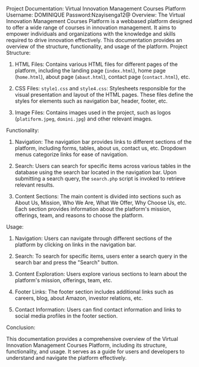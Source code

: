 
 Project Documentation: Virtual Innovation Management Courses Platform
Username: DOMINIQUE
Password:Nzayisenga12@
 Overview:
The Virtual Innovation Management Courses Platform is a webbased platform designed to offer a wide range of courses in innovation management. It aims to empower individuals and organizations with the knowledge and skills required to drive innovation effectively. This documentation provides an overview of the structure, functionality, and usage of the platform.
 Project Structure:

1. HTML Files:
    Contains various HTML files for different pages of the platform, including the landing page (`index.html`), home page (`home.html`), about page (`abaut.html`), contact page (`contact.html`), etc.

2. CSS Files:
    `style1.css` and `style4.css`: Stylesheets responsible for the visual presentation and layout of the HTML pages. These files define the styles for elements such as navigation bar, header, footer, etc.

3. Image Files:
    Contains images used in the project, such as logos (`platiform.jpeg`, `domini.jpg`) and other relevant images.

 Functionality:

1. Navigation:
    The navigation bar provides links to different sections of the platform, including forms, tables, about us, contact us, etc.
    Dropdown menus categorize links for ease of navigation.

2. Search:
    Users can search for specific items across various tables in the database using the search bar located in the navigation bar.
    Upon submitting a search query, the `search.php` script is invoked to retrieve relevant results.

3. Content Sections:
    The main content is divided into sections such as About Us, Mission, Who We Are, What We Offer, Why Choose Us, etc.
    Each section provides information about the platform's mission, offerings, team, and reasons to choose the platform.

 Usage:

1. Navigation:
    Users can navigate through different sections of the platform by clicking on links in the navigation bar.

2. Search:
    To search for specific items, users enter a search query in the search bar and press the "Search" button.

3. Content Exploration:
    Users explore various sections to learn about the platform's mission, offerings, team, etc.

4. Footer Links:
    The footer section includes additional links such as careers, blog, about Amazon, investor relations, etc.

5. Contact Information:
    Users can find contact information and links to social media profiles in the footer section.

 Conclusion:

This documentation provides a comprehensive overview of the Virtual Innovation Management Courses Platform, including its structure, functionality, and usage. It serves as a guide for users and developers to understand and navigate the platform effectively.



